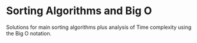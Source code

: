# Sorting Algorithms and Big O<br/>
Solutions for main sorting algorithms plus analysis of Time complexity using the Big O notation.
